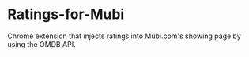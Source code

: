 # Ratings-for-Mubi
Chrome extension that injects ratings into Mubi.com's showing page by using the OMDB API. 
